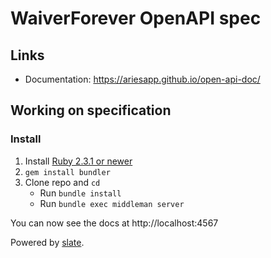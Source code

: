# WaiverForever OpenAPI spec

## Links

- Documentation: https://ariesapp.github.io/open-api-doc/

## Working on specification

### Install

1. Install [Ruby 2.3.1 or newer](https://www.ruby-lang.org/)
2. `gem install bundler`
2. Clone repo and `cd`
    + Run `bundle install`
    + Run `bundle exec middleman server`

You can now see the docs at http://localhost:4567

Powered by [slate](https://github.com/lord/slate).